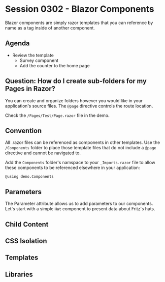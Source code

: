 # Session 0302 - Blazor Components

Blazor components are simply razor templates that you can reference by name as a tag inside of another component.

## Agenda

- Review the template
  - Survey component
  - Add the counter to the home page

## Question:  How do I create sub-folders for my Pages in Razor?

You can create and organize folders however you would like in your application's source files.  The `@page` directive controls the route location.

Check the `/Pages/Test/Page.razor` file in the demo. 

## Convention

All .razor files can be referenced as components in other templates.  Use the `/Components` folder to place those template files that do not include a `@page` directive and cannot be navigated to.

Add the `Components` folder's namspace to your `_Imports.razor` file to allow these components to be referenced elsewhere in your application:

```
@using demo.Components
```

## Parameters

The Parameter attribute allows us to add parameters to our components.  Let's start with a simple `Hat` component to present data about Fritz's hats.

## Child Content

## CSS Isolation

## Templates

## Libraries